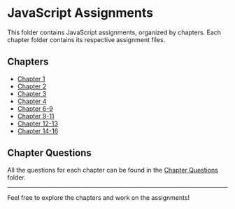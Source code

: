 # JavaScript Assignments

This folder contains JavaScript assignments, organized by chapters. Each chapter folder contains its respective assignment files.

## Chapters

- [Chapter 1](./chap1/)
- [Chapter 2](./chap2/)
- [Chapter 3](./chap3/)
- [Chapter 4](./chap4/)
- [Chapter 6-9](./chap6-9/)
- [Chapter 9-11](./chap9-11/)
- [Chapter 12-13](./chap12-13/)
- [Chapter 14-16](./chap14-16/)

## Chapter Questions

All the questions for each chapter can be found in the [Chapter Questions](./All-chapter-questions/) folder.

---

Feel free to explore the chapters and work on the assignments!
